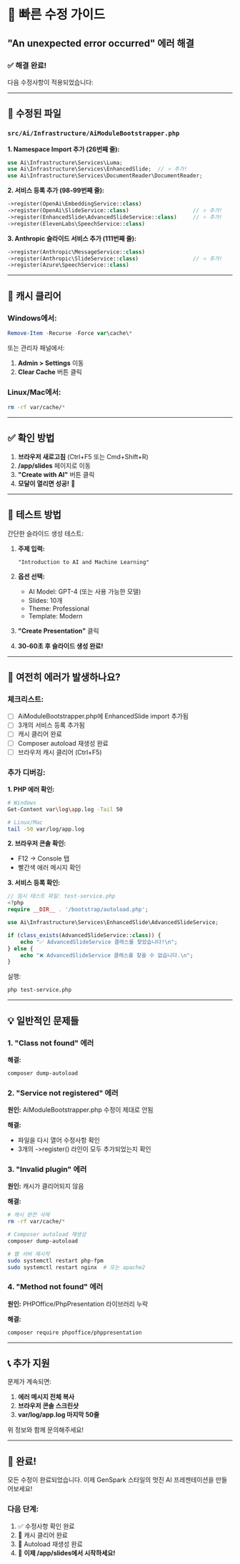 # 🔧 빠른 수정 가이드

## "An unexpected error occurred" 에러 해결

### ✅ 해결 완료!

다음 수정사항이 적용되었습니다:

---

## 📝 수정된 파일

### `src/Ai/Infrastructure/AiModuleBootstrapper.php`

**1. Namespace Import 추가 (26번째 줄):**

```php
use Ai\Infrastructure\Services\Luma;
use Ai\Infrastructure\Services\EnhancedSlide;  // ⭐ 추가!
use Ai\Infrastructure\Services\DocumentReader\DocumentReader;
```

**2. 서비스 등록 추가 (98-99번째 줄):**

```php
->register(OpenAi\EmbeddingService::class)
->register(OpenAi\SlideService::class)                    // ⭐ 추가!
->register(EnhancedSlide\AdvancedSlideService::class)     // ⭐ 추가!
->register(ElevenLabs\SpeechService::class)
```

**3. Anthropic 슬라이드 서비스 추가 (111번째 줄):**

```php
->register(Anthropic\MessageService::class)
->register(Anthropic\SlideService::class)                 // ⭐ 추가!
->register(Azure\SpeechService::class)
```

---

## 🧹 캐시 클리어

### Windows에서:

```powershell
Remove-Item -Recurse -Force var\cache\*
```

또는 관리자 패널에서:
1. **Admin > Settings** 이동
2. **Clear Cache** 버튼 클릭

### Linux/Mac에서:

```bash
rm -rf var/cache/*
```

---

## ✅ 확인 방법

1. **브라우저 새로고침** (Ctrl+F5 또는 Cmd+Shift+R)
2. **/app/slides** 페이지로 이동
3. **"Create with AI"** 버튼 클릭
4. **모달이 열리면 성공!** 🎉

---

## 🚀 테스트 방법

간단한 슬라이드 생성 테스트:

1. **주제 입력:**
   ```
   "Introduction to AI and Machine Learning"
   ```

2. **옵션 선택:**
   - AI Model: GPT-4 (또는 사용 가능한 모델)
   - Slides: 10개
   - Theme: Professional
   - Template: Modern

3. **"Create Presentation"** 클릭

4. **30-60초 후 슬라이드 생성 완료!**

---

## 🐛 여전히 에러가 발생하나요?

### 체크리스트:

- [ ] AiModuleBootstrapper.php에 EnhancedSlide import 추가됨
- [ ] 3개의 서비스 등록 추가됨
- [ ] 캐시 클리어 완료
- [ ] Composer autoload 재생성 완료
- [ ] 브라우저 캐시 클리어 (Ctrl+F5)

### 추가 디버깅:

**1. PHP 에러 확인:**

```bash
# Windows
Get-Content var\log\app.log -Tail 50

# Linux/Mac
tail -50 var/log/app.log
```

**2. 브라우저 콘솔 확인:**
- F12 → Console 탭
- 빨간색 에러 메시지 확인

**3. 서비스 등록 확인:**

```php
// 임시 테스트 파일: test-service.php
<?php
require __DIR__ . '/bootstrap/autoload.php';

use Ai\Infrastructure\Services\EnhancedSlide\AdvancedSlideService;

if (class_exists(AdvancedSlideService::class)) {
    echo "✅ AdvancedSlideService 클래스를 찾았습니다!\n";
} else {
    echo "❌ AdvancedSlideService 클래스를 찾을 수 없습니다.\n";
}
```

실행:
```bash
php test-service.php
```

---

## 💡 일반적인 문제들

### 1. "Class not found" 에러

**해결:**
```bash
composer dump-autoload
```

### 2. "Service not registered" 에러

**원인:** AiModuleBootstrapper.php 수정이 제대로 안됨

**해결:**
- 파일을 다시 열어 수정사항 확인
- 3개의 ->register() 라인이 모두 추가되었는지 확인

### 3. "Invalid plugin" 에러

**원인:** 캐시가 클리어되지 않음

**해결:**
```bash
# 캐시 완전 삭제
rm -rf var/cache/*

# Composer autoload 재생성
composer dump-autoload

# 웹 서버 재시작
sudo systemctl restart php-fpm
sudo systemctl restart nginx  # 또는 apache2
```

### 4. "Method not found" 에러

**원인:** PHPOffice/PhpPresentation 라이브러리 누락

**해결:**
```bash
composer require phpoffice/phppresentation
```

---

## 📞 추가 지원

문제가 계속되면:

1. **에러 메시지 전체 복사**
2. **브라우저 콘솔 스크린샷**
3. **var/log/app.log 마지막 50줄**

위 정보와 함께 문의해주세요!

---

## 🎉 완료!

모든 수정이 완료되었습니다. 이제 GenSpark 스타일의 멋진 AI 프레젠테이션을 만들어보세요!

### 다음 단계:
1. ✅ 수정사항 확인 완료
2. 🧹 캐시 클리어 완료  
3. 🔄 Autoload 재생성 완료
4. 🚀 **이제 /app/slides에서 시작하세요!**

